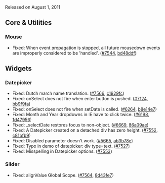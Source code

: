<script>{
	"title": "jQuery UI 1.8.15 Changelog"
}</script>

Released on August 1, 2011

## Core &amp; Utilities

### Mouse

* Fixed: When event propagation is stopped, all future mousedown events are improperly considered to be 'handled'. ([#7544](http://bugs.jqueryui.com/ticket/7544), [bd48ddf](http://github.com/jquery/jquery-ui/commit/bd48ddfa94ff673cc5dfef749fe0565f1bc02d0f))

## Widgets

### Datepicker

* Fixed: Dutch march name translation. ([#7566](http://bugs.jqueryui.com/ticket/7566), [c1929fc](http://github.com/jquery/jquery-ui/commit/c1929fc2906aad0174fadf0b8fb6c513f389e5f6))
* Fixed: onSelect does not fire when enter button is pushed. ([#7124](http://bugs.jqueryui.com/ticket/7124), [bb9f9fa](http://github.com/jquery/jquery-ui/commit/bb9f9fac816dd379e810e8b70823bb7980250ffb))
* Fixed: onSelect does not fire when setDate is called. ([#6264](http://bugs.jqueryui.com/ticket/6264), [b8e14e7](http://github.com/jquery/jquery-ui/commit/b8e14e79e5bc630bf459137896c08fc37936f52f))
* Fixed: Month and Year dropdowns in IE have to click twice. ([#6198](http://bugs.jqueryui.com/ticket/6198), [1d47956](http://github.com/jquery/jquery-ui/commit/1d4795683e21a49115f1b0458349c63c5f54ac33))
* Fixed: _selectDate restores focus to non-object. ([#6669](http://bugs.jqueryui.com/ticket/6669), [86a09ae](http://github.com/jquery/jquery-ui/commit/86a09aeb332851971bc2b2ce6bbf4d4292b12020))
* Fixed: A Datepicker created on a detached div has zero height. ([#7552](http://bugs.jqueryui.com/ticket/7552), [c81bfb9](http://github.com/jquery/jquery-ui/commit/c81bfb9815405cd0a1da41ffbfe97bfc0f4ab11b))
* Fixed: Disabled parameter doesn't work. ([#5665](http://bugs.jqueryui.com/ticket/5665), [ab3b78e](http://github.com/jquery/jquery-ui/commit/ab3b78e9eb6d6231e68d29aa3b8b7654d732eb52))
* Fixed: Typo in demo of datepicker: div type=text. ([#7527](http://bugs.jqueryui.com/ticket/7527))
* Fixed: Misspelling in Datepicker options. ([#7553](http://bugs.jqueryui.com/ticket/7553))

### Slider

* Fixed: alignValue Global Scope. ([#7564](http://bugs.jqueryui.com/ticket/7564), [8d43fe7](http://github.com/jquery/jquery-ui/commit/8d43fe7e3428e4fb4e5d9ca9e76a0d5078dfe708))
